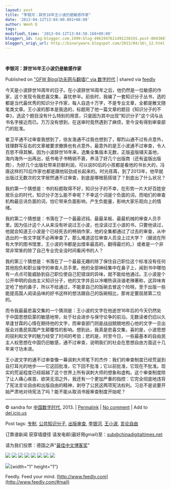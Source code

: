 ```yaml
--- 
layout: post 
title: "李银河：辞世16年王小波仍是敏感作家" 
date: '2013-04-12T13:04:00.001+08:00' 
author: Wenh Q
tags:
modified\_time: '2013-04-12T13:04:50.168+08:00' 
blogger\_id: tag:blogger.com,1999:blog-4961947611491238191.post-8043087658317864559
blogger\_orig\_url: http://binaryware.blogspot.com/2013/04/16\_12.html
---
```



 
<div class="article">

<div class="header">

**李银河：辞世16年王小波仍是敏感作家**

</div>

<div class="source">

Published on ["GFW Blog(功夫网与翻墙)" via
数字时代](https://kexueshangwang.info/chinese/2013/04/%E6%9D%8E%E9%93%B6%E6%B2%B3%EF%BC%9A%E8%BE%9E%E4%B8%9616%E5%B9%B4%E7%8E%8B%E5%B0%8F%E6%B3%A2%E4%BB%8D%E6%98%AF%E6%95%8F%E6%84%9F%E4%BD%9C%E5%AE%B6/?utm_source=feedburner&utm_medium=feed&utm_campaign=Feed%3A+chinagfwblog+(GFW+Blog%EF%BC%88%E5%8A%9F%E5%A4%AB%E7%BD%91%E4%B8%8E%E7%BF%BB%E5%A2%99%EF%BC%89))
| shared via [feedly](http://www.feedly.com)

</div>

<div>

今天是小波辞世16周年的日子。在小波辞世16周年之后，他仍然是一位敏感的作家，这个发现令我悲喜交集，喜忧参半。前些时，我编了一套知识分子丛书，选的都是当代最优秀的知识分子作家，每人自选十万字，不是专业文章，全都是散文随笔类文章。王小波的那本是我选的，标题用了他一篇文章的题目《知识分子的不幸》，选这个题目没有什么特别的用意，只是因为其中出现"知识分子"这个词与丛书名字接近而已。万万没有想到，在送审时竟然遇到了麻烦，至今没有得到审查部门的批准。

崔卫平通不过审查我想到了，徐友渔通不过我也想到了，鄢烈山通不过有点意外，钱理群写反右的文章被要求撤换也有点意外，最意外的是王小波通不过审查，令人百思不得其解。因为小波辞世16年来，选集全集版本无数，正版盗版铺天盖地，海内海外一出再出，纸书电子书畅销不衰，养活了好几个出版商（还有盗版出版商），为好几个出版社带来巨额利润，可以说80后的小孩都是看他的书长大的，冯唐这样的70后作家也都是跟他较劲成长起来的。时光荏苒，到了2013年，他早就出版过无数次的文字居然通不过审查，到底是哪根筋搭错了？到底出了什么状况？

我的第一个猜想是：书的标题取得不好，知识分子的不幸，在形势一片大好百姓安居乐业的时代，知识分子怎么能不幸呢？不幸这个词是个负面的词，而咱们的审查机构最忌讳负面的词，怕它带来负面影响，产生负能量，影响大家乐观向上的情绪。

我的第二个猜想是：书落在了一个最最迟钝、最最呆板、最最机械的审查人员手里。因为估计这个人从来没有听说过王小波，也没读过王小波的书，只要他读过，他就会知道王小波是个已经死去的畅销作家，他的全集都通过了过去的审查，从中选出的一些文字就不必再审查了。那么难道这位审查人员没上过大学？（据说在所有大学的图书馆里，王小波的书都是出借率最高的，翻得最烂的。）或者是一个非常非常笨的除了自己专业完全没时间看闲书的人？

我的第三个猜想是：书落在了一个最最无趣的除了保住自己职位这个标准没有任何其他抱负和职业操守的审查人员手里。他的全部神经集中在鼻子上，闻到书中哪怕有一点点可能威胁到自己职位使自己犯错误的异味，就不能给他通过。王小波是个公开申明的自由主义知识分子，他的文字并且以冷嘲热讽诙谐老辣著称，这异味肯定呛了他的鼻子，所以不给通过，不能拿自己的饭碗去冒这个险呀。至于出版一些能提高国人阅读品味的好书这样的想法跟自己的饭碗相比，那肯定要屈居第二位的。

而令我最最悲喜交集的一个猜测是：王小波的文字在他逝世16年后的今天仍然处于中国思想启蒙的敏感地带，处于社会进步与保守论争的前沿。无数读者仍旧以久旱逢甘霖的心情在期待他的文字，而审查部门则是战战兢兢地担心他的文字一旦出版会对愚民氛围产生颠覆性的影响。想到此，我真是悲喜交集，喜的是，小波思想的锐利和文字的魅力经受了时间的考验；悲的是，时至今日，一些最基本的自由民主人权思想在中国仍旧敏感，通不过审查，说明我们的社会在思想自由方面这十几年来寸功未进。

王小波文字的通不过审查像一幕讽刺大师笔下的杰作：我们的审查制度已经荒诞到自打耳光的地步——它这回批准，它下回不批准；它以前批准，它现在不批准。现实的荒诞程度已经超越了这个世界上所有讽刺大师的想象和虚构。这个审查制度除了让人痛心疾首、欲哭无泪之外，我还有一个更加严重的指控：它完全彻底地违背了宪法言论自由和出版自由的精神，剥夺了公民这两项宪法权利。习总不是说要开始严肃地对待宪法了吗？能不能从取消书报审查制度开始呢？

------------------------------------------------------------------------

© sandra for [中国数字时代](https://kexueshangwang.info/chinese), 2013.
|
[Permalink](https://kexueshangwang.info/chinese/2013/04/%e6%9d%8e%e9%93%b6%e6%b2%b3%ef%bc%9a%e8%be%9e%e4%b8%9616%e5%b9%b4%e7%8e%8b%e5%b0%8f%e6%b3%a2%e4%bb%8d%e6%98%af%e6%95%8f%e6%84%9f%e4%bd%9c%e5%ae%b6/)
| [No
comment](https://kexueshangwang.info/chinese/2013/04/%e6%9d%8e%e9%93%b6%e6%b2%b3%ef%bc%9a%e8%be%9e%e4%b8%9616%e5%b9%b4%e7%8e%8b%e5%b0%8f%e6%b3%a2%e4%bb%8d%e6%98%af%e6%95%8f%e6%84%9f%e4%bd%9c%e5%ae%b6/#comments)
| Add to
[del.icio.us](http://del.icio.us/post?url=https://kexueshangwang.info/chinese/2013/04/%e6%9d%8e%e9%93%b6%e6%b2%b3%ef%bc%9a%e8%be%9e%e4%b8%9616%e5%b9%b4%e7%8e%8b%e5%b0%8f%e6%b3%a2%e4%bb%8d%e6%98%af%e6%95%8f%e6%84%9f%e4%bd%9c%e5%ae%b6/&title=%E6%9D%8E%E9%93%B6%E6%B2%B3%EF%BC%9A%E8%BE%9E%E4%B8%9616%E5%B9%B4%E7%8E%8B%E5%B0%8F%E6%B3%A2%E4%BB%8D%E6%98%AF%E6%95%8F%E6%84%9F%E4%BD%9C%E5%AE%B6)

Post tags:
[专制](https://kexueshangwang.info/chinese/tag/%e4%b8%93%e5%88%b6/?category=18271),
[公共知识分子](https://kexueshangwang.info/chinese/tag/%e5%85%ac%e5%85%b1%e7%9f%a5%e8%af%86%e5%88%86%e5%ad%90/?category=18271),
[出版审查](https://kexueshangwang.info/chinese/tag/%e5%87%ba%e7%89%88%e5%ae%a1%e6%9f%a5/?category=18271),
[李银河](https://kexueshangwang.info/chinese/tag/%e6%9d%8e%e9%93%b6%e6%b2%b3/?category=18271),
[王小波](https://kexueshangwang.info/chinese/tag/%e7%8e%8b%e5%b0%8f%e6%b3%a2/?category=18271),
[言论自由](https://kexueshangwang.info/chinese/tag/%e8%a8%80%e8%ae%ba%e8%87%aa%e7%94%b1/?category=18271)

订靠谱新闻 获穿墙捷径
请发电邮(最好用gmail)至：<sub@chinadigitaltimes.net>

请为我们投票：德国之声"[最佳中文博客奖](https://thebobs.com/chinese/category/2013/best-blog-chinese-2013/)"


<div>

[![](http://feeds.feedburner.com/~ff/chinagfwblog?d=yIl2AUoC8zA)](http://feeds.feedburner.com/~ff/chinagfwblog?a=5IFrHaGqPvo:yZSDCVG0ecs:yIl2AUoC8zA)
[![](http://feeds.feedburner.com/~ff/chinagfwblog?i=5IFrHaGqPvo:yZSDCVG0ecs:-BTjWOF_DHI)](http://feeds.feedburner.com/~ff/chinagfwblog?a=5IFrHaGqPvo:yZSDCVG0ecs:-BTjWOF_DHI)
[![](http://feeds.feedburner.com/~ff/chinagfwblog?i=5IFrHaGqPvo:yZSDCVG0ecs:F7zBnMyn0Lo)](http://feeds.feedburner.com/~ff/chinagfwblog?a=5IFrHaGqPvo:yZSDCVG0ecs:F7zBnMyn0Lo)
[![](http://feeds.feedburner.com/~ff/chinagfwblog?i=5IFrHaGqPvo:yZSDCVG0ecs:V_sGLiPBpWU)](http://feeds.feedburner.com/~ff/chinagfwblog?a=5IFrHaGqPvo:yZSDCVG0ecs:V_sGLiPBpWU)
[![](http://feeds.feedburner.com/~ff/chinagfwblog?d=qj6IDK7rITs)](http://feeds.feedburner.com/~ff/chinagfwblog?a=5IFrHaGqPvo:yZSDCVG0ecs:qj6IDK7rITs)
[![](http://feeds.feedburner.com/~ff/chinagfwblog?d=l6gmwiTKsz0)](http://feeds.feedburner.com/~ff/chinagfwblog?a=5IFrHaGqPvo:yZSDCVG0ecs:l6gmwiTKsz0)
[![](http://feeds.feedburner.com/~ff/chinagfwblog?i=5IFrHaGqPvo:yZSDCVG0ecs:gIN9vFwOqvQ)](http://feeds.feedburner.com/~ff/chinagfwblog?a=5IFrHaGqPvo:yZSDCVG0ecs:gIN9vFwOqvQ)
[![](http://feeds.feedburner.com/~ff/chinagfwblog?d=TzevzKxY174)](http://feeds.feedburner.com/~ff/chinagfwblog?a=5IFrHaGqPvo:yZSDCVG0ecs:TzevzKxY174)

</div>

![](http://feeds.feedburner.com/~r/chinagfwblog/~4/5IFrHaGqPvo){width="1"
height="1"}

</div>




</div>

<div class="footer">

Feedly. Feed your mind.
[http://www.feedly.com](http://www.feedly.com/#mail)

</div>
